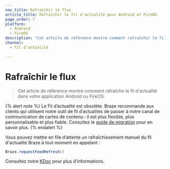 ```yaml
---
nav_title: Rafraîchir le flux
article_title: Rafraîchir le fil d'actualité pour Android et FireOS
page_order: 7
platform: 
  - Android
  - FireOS
description: "Cet article de référence montre comment rafraîchir le fil d'actualité dans votre application Android ou FireOS."
channel:
  - fil d’actualité

---
```


# Rafraîchir le flux

> Cet article de référence montre comment rafraîchir le fil d'actualité dans votre application Android ou FireOS.

{% alert note %}
Le Fil d’actualité est obsolète. Braze recommande aux clients qui utilisent notre outil de fil d’actualités de passer à notre canal de communication de cartes de contenu : il est plus flexible, plus personnalisable et plus fiable. Consultez le [guide de migration]({{site.baseurl}}/user_guide/message_building_by_channel/content_cards/migrating_from_news_feed/) pour en savoir plus.
{% endalert %}

Vous pouvez mettre en file d’attente un rafraîchissement manuel du fil d'actualité Braze à tout moment en appelant :

```java
Braze.requestFeedRefresh()
```

Consultez notre [KDoc][16] pour plus d’informations.


[16]: https://braze-inc.github.io/braze-android-sdk/kdoc/braze-android-sdk/com.braze/-i-braze/request-feed-refresh.html
